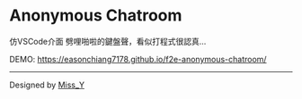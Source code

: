 # Anonymous Chatroom

仿VSCode介面
劈哩啪啦的鍵盤聲，看似打程式很認真...

DEMO: https://easonchiang7178.github.io/f2e-anonymous-chatroom/

---

Designed by [Miss_Y](https://challenge.thef2e.com/user/3115?schedule=3993#works-3993)
